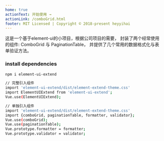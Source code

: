 ```yaml
---
home: true
actionText: 开始使用 →
actionLink: /comboGrid.html
footer: MIT Licensed | Copyright © 2018-present heyyihai
---
```


<div>
    <p>
      这是一个基于element-ui的小项目，根据公司项目的需要，
      封装了两个经常使用的组件: ComboGrid 与 PaginationTable，
      并提供了几个常用的数据格式化与表单验证方法。
    </p>
</div> 

### install dependencies
``` bash
npm i element-ui-extend

// 完整引入组件
import 'element-ui-extend/dist/element-extend-theme.css'
import ElementUIExtend from 'element-ui-extend';
Vue.use(ElementUIExtend);

// 单独引入组件
import 'element-ui-extend/dist/element-extend-theme.css'
import {comboGrid, paginationTable, formatter, validator};
Vue.use(comboGrid);
Vue.use(paginationTable);
Vue.prototype.formatter = formatter;
Vue.prototype.validator = validator;
```
